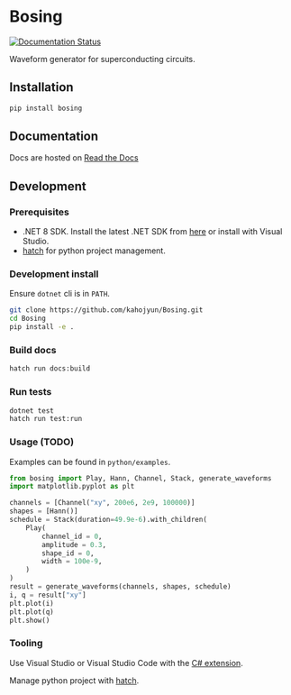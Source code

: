 # Bosing

[![Documentation Status](https://readthedocs.org/projects/bosing/badge/?version=latest)](https://bosing.readthedocs.io/zh-cn/latest/?badge=latest)

Waveform generator for superconducting circuits.

## Installation

```bash
pip install bosing
```

## Documentation

Docs are hosted on [Read the Docs](http://bosing.readthedocs.io/)

## Development

### Prerequisites

* .NET 8 SDK. Install the latest .NET SDK from [here](https://dotnet.microsoft.com/download/dotnet) or install with Visual Studio.
* [hatch](https://github.com/pypa/hatch) for python project management.

### Development install

Ensure `dotnet` cli is in `PATH`.

```bash
git clone https://github.com/kahojyun/Bosing.git
cd Bosing
pip install -e .
```

### Build docs

```bash
hatch run docs:build
```

### Run tests

```bash
dotnet test
hatch run test:run
```

### Usage (TODO)

Examples can be found in `python/examples`.

```python
from bosing import Play, Hann, Channel, Stack, generate_waveforms
import matplotlib.pyplot as plt

channels = [Channel("xy", 200e6, 2e9, 100000)]
shapes = [Hann()]
schedule = Stack(duration=49.9e-6).with_children(
    Play(
        channel_id = 0,
        amplitude = 0.3,
        shape_id = 0,
        width = 100e-9,
    )
)
result = generate_waveforms(channels, shapes, schedule)
i, q = result["xy"]
plt.plot(i)
plt.plot(q)
plt.show()
```

### Tooling

Use Visual Studio or Visual Studio Code with the [C# extension](https://marketplace.visualstudio.com/items?itemName=ms-dotnettools.csharp).

Manage python project with [hatch](https://github.com/pypa/hatch).